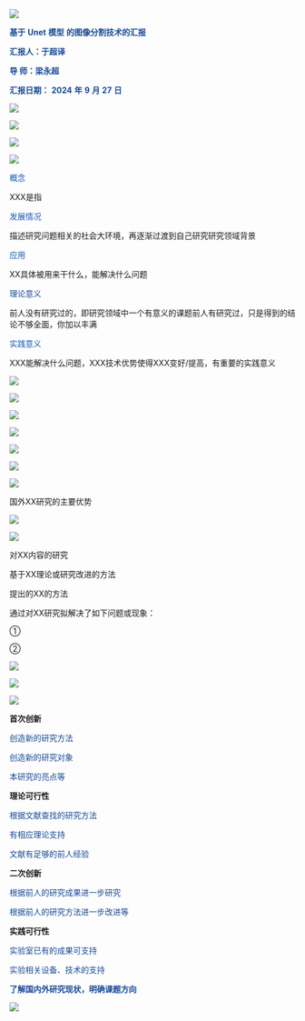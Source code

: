 ![](img%5C1_%E8%B4%B5%E5%A4%A7%E8%93%9DPPT%E6%A8%A1%E6%9D%BF2025033120311418.png)

<span style="color:#174994"> __基于__ </span>  <span style="color:#174994"> __Unet__ </span>  <span style="color:#174994"> __模型__ </span>  <span style="color:#174994"> __的图像分割技术的汇报__ </span>

<span style="color:#174994"> __汇报人：于超译__ </span>

<span style="color:#174994"> __导    师：梁永超__ </span>

<span style="color:#174994"> __汇报日期：__ </span>  <span style="color:#174994"> __2024__ </span>  <span style="color:#174994"> __年__ </span>  <span style="color:#174994"> __9__ </span>  <span style="color:#174994"> __月__ </span>  <span style="color:#174994"> __27__ </span>  <span style="color:#174994"> __日__ </span>

![](img%5C1_%E8%B4%B5%E5%A4%A7%E8%93%9DPPT%E6%A8%A1%E6%9D%BF2025033120311419.jpg)

![](img%5C1_%E8%B4%B5%E5%A4%A7%E8%93%9DPPT%E6%A8%A1%E6%9D%BF2025033120311420.png)

![](img%5C1_%E8%B4%B5%E5%A4%A7%E8%93%9DPPT%E6%A8%A1%E6%9D%BF2025033120311421.png)

![](img%5C1_%E8%B4%B5%E5%A4%A7%E8%93%9DPPT%E6%A8%A1%E6%9D%BF2025033120311422.png)

<span style="color:#1C5AB6">概念</span>

XXX是指

<span style="color:#1C5AB6">发展情况</span>

描述研究问题相关的社会大环境，再逐渐过渡到自己研究研究领域背景

<span style="color:#1C5AB6">应用</span>

XX具体被用来干什么，能解决什么问题

<span style="color:#174994">理论意义</span>

前人没有研究过的，即研究领域中一个有意义的课题前人有研究过，只是得到的结论不够全面，你加以丰满

<span style="color:#1C5AB6">实践意义</span>

XXX能解决什么问题，XXX技术优势使得XXX变好/提高，有重要的实践意义

![](img%5C1_%E8%B4%B5%E5%A4%A7%E8%93%9DPPT%E6%A8%A1%E6%9D%BF2025033120311423.jpg)

![](img%5C1_%E8%B4%B5%E5%A4%A7%E8%93%9DPPT%E6%A8%A1%E6%9D%BF2025033120311424.png)

![](img%5C1_%E8%B4%B5%E5%A4%A7%E8%93%9DPPT%E6%A8%A1%E6%9D%BF2025033120311425.png)

![](img%5C1_%E8%B4%B5%E5%A4%A7%E8%93%9DPPT%E6%A8%A1%E6%9D%BF2025033120311426.png)

![](img%5C1_%E8%B4%B5%E5%A4%A7%E8%93%9DPPT%E6%A8%A1%E6%9D%BF2025033120311427.png)

![](img%5C1_%E8%B4%B5%E5%A4%A7%E8%93%9DPPT%E6%A8%A1%E6%9D%BF2025033120311428.png)

![](img%5C1_%E8%B4%B5%E5%A4%A7%E8%93%9DPPT%E6%A8%A1%E6%9D%BF2025033120311429.png)

国外XX研究的主要优势

![](img%5C1_%E8%B4%B5%E5%A4%A7%E8%93%9DPPT%E6%A8%A1%E6%9D%BF2025033120311430.png)

![](img%5C1_%E8%B4%B5%E5%A4%A7%E8%93%9DPPT%E6%A8%A1%E6%9D%BF2025033120311431.png)

对XX内容的研究

基于XX理论或研究改进的方法

提出的XX的方法

通过对XX研究拟解决了如下问题或现象：

①

②

![](img%5C1_%E8%B4%B5%E5%A4%A7%E8%93%9DPPT%E6%A8%A1%E6%9D%BF2025033120311432.png)

![](img%5C1_%E8%B4%B5%E5%A4%A7%E8%93%9DPPT%E6%A8%A1%E6%9D%BF2025033120311433.png)

![](img%5C1_%E8%B4%B5%E5%A4%A7%E8%93%9DPPT%E6%A8%A1%E6%9D%BF2025033120311434.png)

__首次创新__

<span style="color:#174994">创造新的研究方法</span>

<span style="color:#174994">创造新的研究对象</span>

<span style="color:#174994">本研究的亮点等</span>

__理论可行性__

<span style="color:#174994">根据文献查找的研究方法</span>

<span style="color:#174994">有相应理论支持</span>

<span style="color:#174994">文献有足够的前人经验</span>

__二次创新__

<span style="color:#174994">根据前人的研究成果进一步研究</span>

<span style="color:#174994">根据前人的研究方法进一步改进等</span>

__实践可行性__

<span style="color:#174994">实验室已有的成果可支持</span>

<span style="color:#174994">实验相关设备、技术的支持</span>

<span style="color:#174994"> __了解国内外研究现状，明确课题方向__ </span>

![](img%5C1_%E8%B4%B5%E5%A4%A7%E8%93%9DPPT%E6%A8%A1%E6%9D%BF2025033120311435.png)

